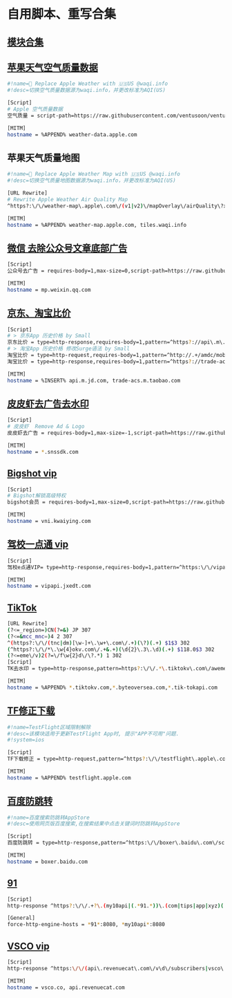 # 自用脚本、重写合集
## [模块合集](https://raw.githubusercontent.com/ventusoon/ventus/main/Script/VentusAll.sgmodule)
  
## [苹果天气空气质量数据](https://raw.githubusercontent.com/ventusoon/ventus/main/Script/Apple_Weather.js)  
  ```bash
  #!name= Replace Apple Weather with 🇺🇸US @waqi.info
  #!desc=切换空气质量数据源为waqi.info，并更改标准为AQI(US)
  
  [Script]
  # Apple 空气质量数据
  空气质量 = script-path=https://raw.githubusercontent.com/ventusoon/ventus/main/Script/Apple_Weather.js,requires-body=1,tag=Apple_Weather,type=http-response,pattern=^https?:\/\/weather-data\.apple\.com\/(v1|v2)\/weather.*(?!dataSets=forecastNextHour)(include=.*air_quality.*|dataSets=.*airQuality.*).*(country=[A-Z]{2})?.*,max-size=0,script-update-interval=0
  
  [MITM]
  hostname = %APPEND% weather-data.apple.com
  ```
## 苹果天气质量地图
  ```bash
  #!name= Replace Apple Weather Map with 🇺🇸US @waqi.info
  #!desc=切换空气质量地图数据源为waqi.info，并更改标准为AQI(US)

  [URL Rewrite]
  # Rewrite Apple Weather Air Quality Map
  ^https?:\/\/weather-map\.apple\.com\/(v1|v2)\/mapOverlay\/airQuality\?x=(-?\d+)&y=(-?\d+)&z=(-?\d+).*(country=CN)?.* https://tiles.waqi.info/tiles/usepa-aqi/$4/$2/$3.png?&scale=2&country=US&colorFormat=agr header

  [MITM]
  hostname = %APPEND% weather-map.apple.com, tiles.waqi.info
  ```
## [微信 去除公众号文章底部广告](https://raw.githubusercontent.com/ventusoon/ventus/main/Script/Wechat.js)
  ```bash
  [Script]
  公众号去广告 = requires-body=1,max-size=0,script-path=https://raw.githubusercontent.com/ventusoon/ventus/main/Script/Wechat.js,type=http-response,pattern=^https?:\/\/mp\.weixin\.qq\.com\/mp\/getappmsgad,script-update-interval=0

  [MITM]
  hostname = mp.weixin.qq.com
  ```
## [京东、淘宝比价](https://raw.githubusercontent.com/ventusoon/ventus/main/Script/jd_tb_price.js)
  ```bash
  [Script]
  # > 京东App 历史价格 by Small
  京东比价 = type=http-response,requires-body=1,pattern=^https?://api\.m\.jd\.com/client\.action\?functionId=(wareBusiness|serverConfig|basicConfig),script-path=https://raw.githubusercontent.com/ventusoon/ventus/main/Script/jd_tb_price.js
  # > 淘宝App 历史价格 修改Surge语法 by Small
  淘宝比价 = type=http-request,requires-body=1,pattern=^http://.+/amdc/mobileDispatch,script-path=https://raw.githubusercontent.com/ventusoon/ventus/main/Script/jd_tb_price.js
  淘宝比价 = type=http-response,requires-body=1,pattern=^https?://trade-acs\.m\.taobao\.com/gw/mtop\.taobao\.detail\.getdetail,script-path=https://raw.githubusercontent.com/ventusoon/ventus/main/Script/jd_tb_price.js

  [MITM]
  hostname = %INSERT% api.m.jd.com, trade-acs.m.taobao.com
  ```
## [皮皮虾去广告去水印](https://raw.githubusercontent.com/ventusoon/ventus/main/Script/PPX.js)
  ```bash
  [Script]
  # 皮皮虾  Remove Ad & Logo
  皮皮虾去广告 = requires-body=1,max-size=-1,script-path=https://raw.githubusercontent.com/ventusoon/ventus/main/Script/PPX.js,type=http-response,pattern=^https?://.*\.snssdk\.com/bds/(feed/stream|comment/cell_reply|cell/cell_comment|cell/detail|ward/list|user/favorite|user/cell_coment|user/cell_userfeed|user/publish_list),script-update-interval=0
  
  [MITM]
  hostname = *.snssdk.com
  ```
## [Bigshot vip](https://raw.githubusercontent.com/ventusoon/ventus/main/Script/Bigshot.js)
  ```bash
  [Script]
  # Bigshot解锁高级特权
  bigshot会员 = requires-body=1,max-size=0,script-path=https://raw.githubusercontent.com/ventusoon/ventus/main/Script/Bigshot.js,type=http-response,pattern=^https:\/\/vni\.kwaiying\.com\/api\/v1\/user\/profile,script-update-interval=0

  [MITM]
  hostname = vni.kwaiying.com
  ```
## [驾校一点通 vip](https://raw.githubusercontent.com/ventusoon/ventus/main/Script/jxydt.js)
  ```bash
  [Script]
  驾校e点通VIP= type=http-response,requires-body=1,pattern=^https:\/\/vipapi\.jxedt\.com\/vip\/check,max-size=0,script-path=https://raw.githubusercontent.com/ventusoon/ventus/main/Script/jxydt.js
  
  [MITM]
  hostname = vipapi.jxedt.com
  ```
## [TikTok](https://raw.githubusercontent.com/ventusoon/ventus/main/Script/TikTok.js)
  ```bash
  [URL Rewrite]
(?<=_region=)CN(?=&) JP 307
(?<=&mcc_mnc=)4 2 307
^(https?:\/\/(tnc|dm)[\w-]+\.\w+\.com\/.+)(\?)(.+) $1$3 302
(^https?:\/\/*\.\w{4}okv.com\/.+&.+)(\d{2}\.3\.\d)(.+) $118.0$3 302
(?<=eme\/v)2(?=\/f\w{2}d\/\?.*) 1 302
  [Script]
  TK去水印 = type=http-response,pattern=https?:\/\/.*\.tiktokv\.com\/aweme\/v\d\/(feed|mix\/aweme|aweme\/post|(multi\/)?aweme\/detail|follow\/feed|nearby\/feed|search\/item|general\/search\/single|hot\/search\/video\/list|aweme\/favorite),requires-body=1,script-path=https://raw.githubusercontent.com/ventusoon/ventus/main/Script/TikTok.js

  [MITM]
  hostname = %APPEND% *.tiktokv.com,*.byteoversea.com,*.tik-tokapi.com
  ```
## [TF修正下载](https://raw.githubusercontent.com/ventusoon/ventus/main/Script/TF.js)
  ```bash
  #!name=TestFlight区域限制解除
  #!desc=该模块适用于更新TestFlight App时, 提示"APP不可用"问题.
  #!system=ios

  [Script]
  TF下载修正 = type=http-request,pattern=^https?:\/\/testflight\.apple\.com\/v\d\/accounts\/.+?\/install$,requires-body=1,max-size=0,script-path=https://raw.githubusercontent.com/ventusoon/ventus/main/Script/TF.js

  [MITM]
  hostname = %APPEND% testflight.apple.com
  ```
## [百度防跳转](https://raw.githubusercontent.com/ventusoon/ventus/main/Script/baidu-no-redirect.js)
  ```bash
  #!name=百度搜索防跳转AppStore
  #!desc=使用网页版百度搜索,在搜索结果中点击关键词时防跳转AppStore
  
  [Script]
  百度防跳转 = type=http-response,pattern=^https:\/\/boxer\.baidu\.com\/scheme\?scheme,script-path=https://raw.githubusercontent.com/ventusoon/ventus/main/Script/baidu-no-redirect.js

  [MITM]
  hostname = boxer.baidu.com
  ```
## [91](https://raw.githubusercontent.com/ventusoon/ventus/main/Script/91.js)
  ```bash
  [Script]
  http-response ^https?:\/\/.+?\.(my10api|(.*91.*))\.(com|tips|app|xyz)(:\d{2,5}|)\/api.php$ requires-body=1,max-size=0,script-path=https://raw.githubusercontent.com/ventusoon/ventus/main/Script/91.js

  [General]
  force-http-engine-hosts = *91*:8080, *my10api*:8080
  ```
## [VSCO vip](https://raw.githubusercontent.com/ventusoon/ventus/main/Script/vsco.js)
  ```bash
  [Script]
  http-response ^https:\/\/(api\.revenuecat\.com\/v\d\/subscribers|vsco\.co\/api\/subscriptions\/\d\.\d\/user-subscriptions)\/ requires-body=1,max-size=0,script-path=https://raw.githubusercontent.com/ventusoon/ventus/main/Script/vsco.js
  
  [MITM]
  hostname = vsco.co, api.revenuecat.com
  ```
